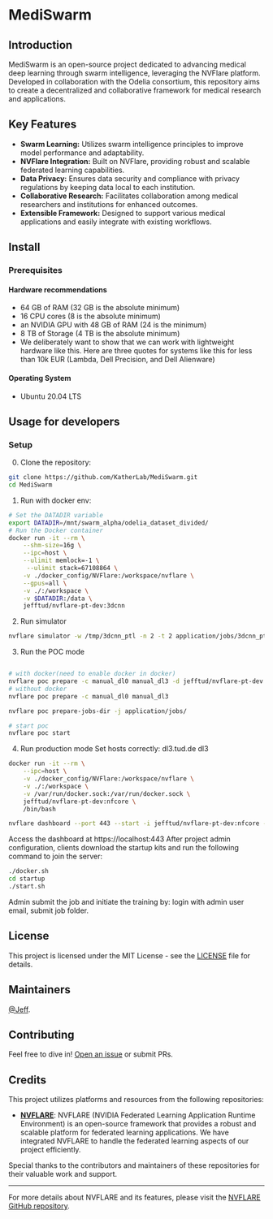 # MediSwarm

## Introduction
MediSwarm is an open-source project dedicated to advancing medical deep learning through swarm intelligence, leveraging the NVFlare platform. Developed in collaboration with the Odelia consortium, this repository aims to create a decentralized and collaborative framework for medical research and applications.

## Key Features
- **Swarm Learning:** Utilizes swarm intelligence principles to improve model performance and adaptability.
- **NVFlare Integration:** Built on NVFlare, providing robust and scalable federated learning capabilities.
- **Data Privacy:** Ensures data security and compliance with privacy regulations by keeping data local to each institution.
- **Collaborative Research:** Facilitates collaboration among medical researchers and institutions for enhanced outcomes.
- **Extensible Framework:** Designed to support various medical applications and easily integrate with existing workflows.

## Install

### Prerequisites
#### Hardware recommendations
* 64 GB of RAM (32 GB is the absolute minimum)
* 16 CPU cores (8 is the absolute minimum)
* an NVIDIA GPU with 48 GB of RAM (24 is the  minimum)
* 8 TB of Storage (4 TB is the absolute minimum)
* We deliberately want to show that we can work with lightweight hardware like this. Here are three quotes for systems like this for less than 10k EUR (Lambda, Dell Precision, and Dell Alienware)
  
#### Operating System
* Ubuntu 20.04 LTS

## Usage for developers
### Setup
0.  Clone the repository:
```bash
git clone https://github.com/KatherLab/MediSwarm.git
cd MediSwarm
```

1. Run with docker env:
```bash
# Set the DATADIR variable
export DATADIR=/mnt/swarm_alpha/odelia_dataset_divided/
# Run the Docker container
docker run -it --rm \
    --shm-size=16g \
    --ipc=host \
    --ulimit memlock=-1 \
     --ulimit stack=67108864 \
    -v ./docker_config/NVFlare:/workspace/nvflare \
    --gpus=all \
    -v ./:/workspace \
    -v $DATADIR:/data \
    jefftud/nvflare-pt-dev:3dcnn
```

2. Run simulator
```bash
nvflare simulator -w /tmp/3dcnn_ptl -n 2 -t 2 application/jobs/3dcnn_ptl -c manual_dl0,manual_dl3
```

3. Run the POC mode
```bash

# with docker(need to enable docker in docker)
nvflare poc prepare -c manual_dl0 manual_dl3 -d jefftud/nvflare-pt-dev:3dcnn
# without docker
nvflare poc prepare -c manual_dl0 manual_dl3

nvflare poc prepare-jobs-dir -j application/jobs/

# start poc
nvflare poc start
```

4. Run production mode
Set hosts correctly:
<IP>	dl3.tud.de dl3

```bash
docker run -it --rm \
    --ipc=host \
    -v ./docker_config/NVFlare:/workspace/nvflare \
    -v ./:/workspace \
    -v /var/run/docker.sock:/var/run/docker.sock \
    jefftud/nvflare-pt-dev:nfcore \
    /bin/bash

nvflare dashboard --port 443 --start -i jefftud/nvflare-pt-dev:nfcore --cred jiefu.zhu@tu-dresden.de:914454
```
Access the dashboard at https://localhost:443
After project admin configuration, clients download the startup kits and run the following command to join the server:
```bash
./docker.sh
cd startup
./start.sh
```
Admin submit the job and initiate the training by:
login with admin user email, submit job folder.



## License
This project is licensed under the MIT License - see the [LICENSE](LICENSE) file for details.

## Maintainers
[@Jeff](https://github.com/Ultimate-Storm).

## Contributing
Feel free to dive in! [Open an issue](https://github.com/KatherLab/MediSwarm/issues) or submit PRs.

## Credits

This project utilizes platforms and resources from the following repositories:

- **[NVFLARE](https://github.com/NVIDIA/NVFlare)**: NVFLARE (NVIDIA Federated Learning Application Runtime Environment) is an open-source framework that provides a robust and scalable platform for federated learning applications. We have integrated NVFLARE to handle the federated learning aspects of our project efficiently.

Special thanks to the contributors and maintainers of these repositories for their valuable work and support.

---

For more details about NVFLARE and its features, please visit the [NVFLARE GitHub repository](https://github.com/NVIDIA/NVFlare).
